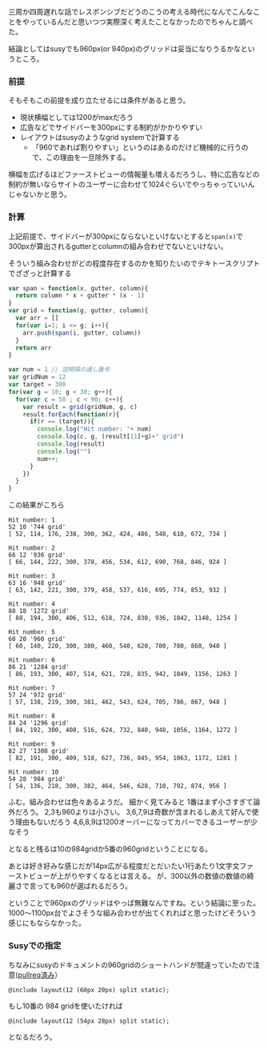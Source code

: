 
三周か四周遅れな話でレスポンシブだどうのこうの考える時代になんでこんなことをやっているんだと思いつつ実際深く考えたことなかったのでちゃんと調べた。

結論としてはsusyでも960px(or 940px)のグリッドは妥当になりうるかなというところ。

### 前提
そもそもこの前提を成り立たせるには条件があると思う。

- 現状横幅としては1200がmaxだろう
- 広告などでサイドバーを300pxにする制約がかかりやすい
- レイアウトはsusyのようなgrid systemで計算する
    - 「960であれば割りやすい」というのはあるのだけど機械的に行うので、この理由を一旦除外する。

横幅を広げるほどファーストビューの情報量も増えるだろうし、特に広告などの制約が無いならサイトのユーザーに合わせて1024ぐらいでやっちゃっていいんじゃないかと思う。

### 計算
上記前提で、サイドバーが300pxにならないといけないとすると`span(x)`で300pxが算出されるgutterとcolumnの組み合わせでないといけない。

そういう組み合わせがどの程度存在するのかを知りたいのでテキトースクリプトでざざっと計算する

```calc.js
var span = function(x, gutter, column){
  return column * x + gutter * (x - 1)
}
var grid = function(g, gutter, column){
  var arr = []
  for(var i=1; i <= g; i++){
    arr.push(span(i, gutter, column))
  }
  return arr
}

var num = 1 // 説明陽の通し番号
var gridNum = 12
var target = 300
for(var g = 10; g < 30; g++){
  for(var c = 50 ; c < 90; c++){
    var result = grid(gridNum, g, c)
    result.forEach(function(r){
      if(r == (target)){
        console.log("Hit number: "+ num)
        console.log(c, g, (result[11]+g)+" grid")
        console.log(result)
        console.log("")
        num++;
      }
    })
  }
}

```

この結果がこちら

```result
Hit number: 1
52 10 '744 grid'
[ 52, 114, 176, 238, 300, 362, 424, 486, 548, 610, 672, 734 ]

Hit number: 2
66 12 '936 grid'
[ 66, 144, 222, 300, 378, 456, 534, 612, 690, 768, 846, 924 ]

Hit number: 3
63 16 '948 grid'
[ 63, 142, 221, 300, 379, 458, 537, 616, 695, 774, 853, 932 ]

Hit number: 4
88 18 '1272 grid'
[ 88, 194, 300, 406, 512, 618, 724, 830, 936, 1042, 1148, 1254 ]

Hit number: 5
60 20 '960 grid'
[ 60, 140, 220, 300, 380, 460, 540, 620, 700, 780, 860, 940 ]

Hit number: 6
86 21 '1284 grid'
[ 86, 193, 300, 407, 514, 621, 728, 835, 942, 1049, 1156, 1263 ]

Hit number: 7
57 24 '972 grid'
[ 57, 138, 219, 300, 381, 462, 543, 624, 705, 786, 867, 948 ]

Hit number: 8
84 24 '1296 grid'
[ 84, 192, 300, 408, 516, 624, 732, 840, 948, 1056, 1164, 1272 ]

Hit number: 9
82 27 '1308 grid'
[ 82, 191, 300, 409, 518, 627, 736, 845, 954, 1063, 1172, 1281 ]

Hit number: 10
54 28 '984 grid'
[ 54, 136, 218, 300, 382, 464, 546, 628, 710, 792, 874, 956 ]
```

ふむ。組み合わせは色々あるようだ。
細かく見てみると
1番はまず小さすぎて論外だろう。
2,3も960よりは小さい。
3,6,7,9は奇数が含まれるしあえて好んで使う理由もないだろう
4,6,8,9は1200オーバーになってカバーできるユーザーが少なそう

となると残るは10の984gridか5番の960gridということになる。

あとは好き好みな感じだが14px広がる程度だとだいたい1行あたり1文字文ファーストビューが上がりやすくなるとは言える。
が、300以外の数値の数値の綺麗さで言っても960が選ばれるだろう。

ということで960pxのグリッドはやっぱ無難なんですね。という結論に至った。
1000〜1100px台でよさそうな組み合わせが出てくれればと思ったけどそういう感じにもならなかった。


### Susyでの指定

ちなみにsusyのドキュメントの960gridのショートハンドが間違っていたので注意([pullreq済み](https://github.com/ericam/susy/pull/432)）

```
@include layout(12 (60px 20px) split static);
```

もし10番の 984 gridを使いたければ

```
@include layout(12 (54px 28px) split static);
```
となるだろう。
